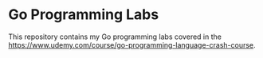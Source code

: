 # Go Programming Labs

This repository contains my Go programming labs covered in the https://www.udemy.com/course/go-programming-language-crash-course.
